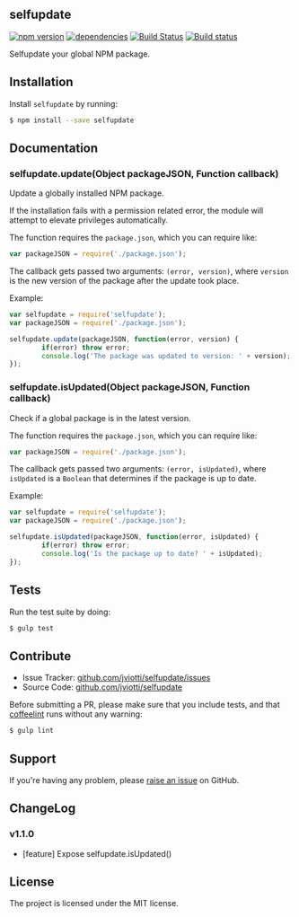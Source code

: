 selfupdate
----------

[![npm version](https://badge.fury.io/js/selfupdate.svg)](http://badge.fury.io/js/selfupdate)
[![dependencies](https://david-dm.org/jviotti/selfupdate.png)](https://david-dm.org/jviotti/selfupdate.png)
[![Build Status](https://travis-ci.org/jviotti/selfupdate.svg?branch=master)](https://travis-ci.org/jviotti/selfupdate)
[![Build status](https://ci.appveyor.com/api/projects/status/mo9ju1rm4xmwas3d?svg=true)](https://ci.appveyor.com/project/jviotti/selfupdate)

Selfupdate your global NPM package.

Installation
------------

Install `selfupdate` by running:

```sh
$ npm install --save selfupdate
```

Documentation
-------------

### selfupdate.update(Object packageJSON, Function callback)

Update a globally installed NPM package.

If the installation fails with a permission related error, the module will attempt to elevate privileges automatically.

The function requires the `package.json`, which you can require like:

```javascript
var packageJSON = require('./package.json');
```

The callback gets passed two arguments: `(error, version)`, where `version` is the new version of the package after the update took place.

Example:

```javascript
var selfupdate = require('selfupdate');
var packageJSON = require('./package.json');

selfupdate.update(packageJSON, function(error, version) {
		if(error) throw error;
		console.log('The package was updated to version: ' + version);
});
```

### selfupdate.isUpdated(Object packageJSON, Function callback)

Check if a global package is in the latest version.

The function requires the `package.json`, which you can require like:

```javascript
var packageJSON = require('./package.json');
```

The callback gets passed two arguments: `(error, isUpdated)`, where `isUpdated` is a `Boolean` that determines if the package is up to date.

Example:

```javascript
var selfupdate = require('selfupdate');
var packageJSON = require('./package.json');

selfupdate.isUpdated(packageJSON, function(error, isUpdated) {
		if(error) throw error;
		console.log('Is the package up to date? ' + isUpdated);
});
```

Tests
-----

Run the test suite by doing:

```sh
$ gulp test
```

Contribute
----------

- Issue Tracker: [github.com/jviotti/selfupdate/issues](https://github.com/jviotti/selfupdate/issues)
- Source Code: [github.com/jviotti/selfupdate](https://github.com/jviotti/selfupdate)

Before submitting a PR, please make sure that you include tests, and that [coffeelint](http://www.coffeelint.org/) runs without any warning:

```sh
$ gulp lint
```

Support
-------

If you're having any problem, please [raise an issue](https://github.com/jviotti/selfupdate/issues/new) on GitHub.

ChangeLog
---------

### v1.1.0

- [feature] Expose selfupdate.isUpdated()

License
-------

The project is licensed under the MIT license.
